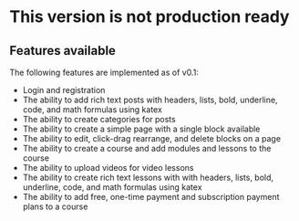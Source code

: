 # This version is not production ready

## Features available

The following features are implemented as of v0.1:

* Login and registration
* The ability to add rich text posts with headers, lists, bold, underline, code, and math formulas using katex
* The ability to create categories for posts
* The ability to create a simple page with a single block available
* The ability to edit, click-drag rearrange, and delete blocks on a page
* The ability to create a course and add modules and lessons to the course
* The ability to upload videos for video lessons
* The ability to create rich text lessons with with headers, lists, bold, underline, code, and math formulas using katex
* The ability to add free, one-time payment and subscription payment plans to a course